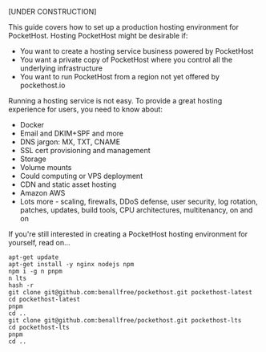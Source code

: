 [UNDER CONSTRUCTION]

This guide covers how to set up a production hosting environment for PocketHost. Hosting PocketHost might be desirable if:

- You want to create a hosting service business powered by PocketHost
- You want a private copy of PocketHost where you control all the underlying infrastructure
- You want to run PocketHost from a region not yet offered by pockethost.io

Running a hosting service is not easy. To provide a great hosting experience for users, you need to know about:

- Docker
- Email and DKIM+SPF and more
- DNS jargon: MX, TXT, CNAME
- SSL cert provisioning and management
- Storage
- Volume mounts
- Could computing or VPS deployment
- CDN and static asset hosting
- Amazon AWS
- Lots more - scaling, firewalls, DDoS defense, user security, log rotation, patches, updates, build tools, CPU architectures, multitenancy, on and on

If you're still interested in creating a PocketHost hosting environment for yourself, read on...

```
apt-get update
apt-get install -y nginx nodejs npm
npm i -g n pnpm
n lts
hash -r
git clone git@github.com:benallfree/pockethost.git pockethost-latest
cd pockethost-latest
pnpm
cd ..
git clone git@github.com:benallfree/pockethost.git pockethost-lts
cd pockethost-lts
pnpm
cd ..

```
